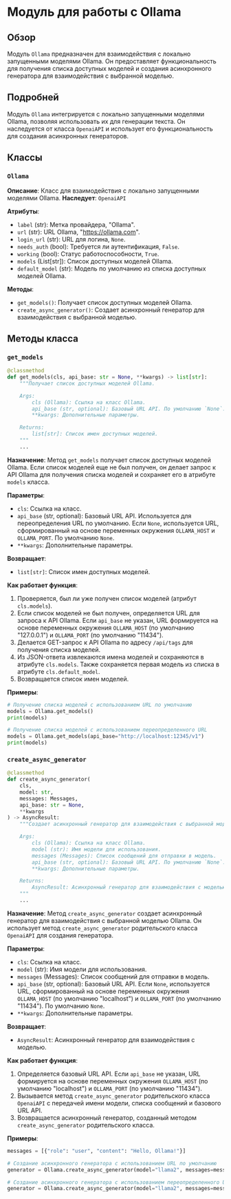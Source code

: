 # Модуль для работы с Ollama

## Обзор

Модуль `Ollama` предназначен для взаимодействия с локально запущенными моделями Ollama. Он предоставляет функциональность для получения списка доступных моделей и создания асинхронного генератора для взаимодействия с выбранной моделью.

## Подробней

Модуль `Ollama` интегрируется с локально запущенными моделями Ollama, позволяя использовать их для генерации текста. Он наследуется от класса `OpenaiAPI` и использует его функциональность для создания асинхронных генераторов.

## Классы

### `Ollama`

**Описание**: Класс для взаимодействия с локально запущенными моделями Ollama.
**Наследует**: `OpenaiAPI`

**Атрибуты**:
- `label` (str): Метка провайдера, "Ollama".
- `url` (str): URL Ollama, "https://ollama.com".
- `login_url` (str): URL для логина, `None`.
- `needs_auth` (bool): Требуется ли аутентификация, `False`.
- `working` (bool): Статус работоспособности, `True`.
- `models` (List[str]): Список доступных моделей Ollama.
- `default_model` (str): Модель по умолчанию из списка доступных моделей Ollama.

**Методы**:
- `get_models()`: Получает список доступных моделей Ollama.
- `create_async_generator()`: Создает асинхронный генератор для взаимодействия с выбранной моделью.

## Методы класса

### `get_models`

```python
@classmethod
def get_models(cls, api_base: str = None, **kwargs) -> list[str]:
    """Получает список доступных моделей Ollama.

    Args:
        cls (Ollama): Ссылка на класс Ollama.
        api_base (str, optional): Базовый URL API. По умолчанию `None`.
        **kwargs: Дополнительные параметры.

    Returns:
        list[str]: Список имен доступных моделей.
    """
    ...
```

**Назначение**:
Метод `get_models` получает список доступных моделей Ollama. Если список моделей еще не был получен, он делает запрос к API Ollama для получения списка моделей и сохраняет его в атрибуте `models` класса.

**Параметры**:
- `cls`: Ссылка на класс.
- `api_base` (str, optional): Базовый URL API. Используется для переопределения URL по умолчанию. Если `None`, используется URL, сформированный на основе переменных окружения `OLLAMA_HOST` и `OLLAMA_PORT`. По умолчанию `None`.
- `**kwargs`: Дополнительные параметры.

**Возвращает**:
- `list[str]`: Список имен доступных моделей.

**Как работает функция**:
1. Проверяется, был ли уже получен список моделей (атрибут `cls.models`).
2. Если список моделей не был получен, определяется URL для запроса к API Ollama. Если `api_base` не указан, URL формируется на основе переменных окружения `OLLAMA_HOST` (по умолчанию "127.0.0.1") и `OLLAMA_PORT` (по умолчанию "11434").
3. Делается GET-запрос к API Ollama по адресу `/api/tags` для получения списка моделей.
4. Из JSON-ответа извлекаются имена моделей и сохраняются в атрибуте `cls.models`. Также сохраняется первая модель из списка в атрибуте `cls.default_model`.
5. Возвращается список имен моделей.

**Примеры**:

```python
# Получение списка моделей с использованием URL по умолчанию
models = Ollama.get_models()
print(models)

# Получение списка моделей с использованием переопределенного URL
models = Ollama.get_models(api_base="http://localhost:12345/v1")
print(models)
```

### `create_async_generator`

```python
@classmethod
def create_async_generator(
    cls,
    model: str,
    messages: Messages,
    api_base: str = None,
    **kwargs
) -> AsyncResult:
    """Создает асинхронный генератор для взаимодействия с выбранной моделью.

    Args:
        cls (Ollama): Ссылка на класс Ollama.
        model (str): Имя модели для использования.
        messages (Messages): Список сообщений для отправки в модель.
        api_base (str, optional): Базовый URL API. По умолчанию `None`.
        **kwargs: Дополнительные параметры.

    Returns:
        AsyncResult: Асинхронный генератор для взаимодействия с моделью.
    """
    ...
```

**Назначение**:
Метод `create_async_generator` создает асинхронный генератор для взаимодействия с выбранной моделью Ollama. Он использует метод `create_async_generator` родительского класса `OpenaiAPI` для создания генератора.

**Параметры**:
- `cls`: Ссылка на класс.
- `model` (str): Имя модели для использования.
- `messages` (Messages): Список сообщений для отправки в модель.
- `api_base` (str, optional): Базовый URL API. Если `None`, используется URL, сформированный на основе переменных окружения `OLLAMA_HOST` (по умолчанию "localhost") и `OLLAMA_PORT` (по умолчанию "11434"). По умолчанию `None`.
- `**kwargs`: Дополнительные параметры.

**Возвращает**:
- `AsyncResult`: Асинхронный генератор для взаимодействия с моделью.

**Как работает функция**:
1. Определяется базовый URL API. Если `api_base` не указан, URL формируется на основе переменных окружения `OLLAMA_HOST` (по умолчанию "localhost") и `OLLAMA_PORT` (по умолчанию "11434").
2. Вызывается метод `create_async_generator` родительского класса `OpenaiAPI` с передачей имени модели, списка сообщений и базового URL API.
3. Возвращается асинхронный генератор, созданный методом `create_async_generator` родительского класса.

**Примеры**:

```python
messages = [{"role": "user", "content": "Hello, Ollama!"}]

# Создание асинхронного генератора с использованием URL по умолчанию
generator = Ollama.create_async_generator(model="llama2", messages=messages)

# Создание асинхронного генератора с использованием переопределенного URL
generator = Ollama.create_async_generator(model="llama2", messages=messages, api_base="http://localhost:12345/v1")
```